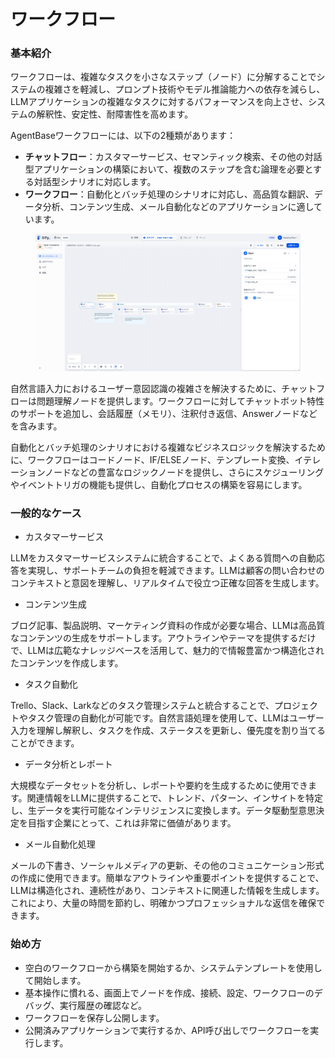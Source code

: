 # ワークフロー

### 基本紹介

ワークフローは、複雑なタスクを小さなステップ（ノード）に分解することでシステムの複雑さを軽減し、プロンプト技術やモデル推論能力への依存を減らし、LLMアプリケーションの複雑なタスクに対するパフォーマンスを向上させ、システムの解釈性、安定性、耐障害性を高めます。

AgentBaseワークフローには、以下の2種類があります：

* **チャットフロー**：カスタマーサービス、セマンティック検索、その他の対話型アプリケーションの構築において、複数のステップを含む論理を必要とする対話型シナリオに対応します。
* **ワークフロー**：自動化とバッチ処理のシナリオに対応し、高品質な翻訳、データ分析、コンテンツ生成、メール自動化などのアプリケーションに適しています。

<figure><img src="../../../img/jp-workflow.png" alt=""><figcaption></figcaption></figure>

自然言語入力におけるユーザー意図認識の複雑さを解決するために、チャットフローは問題理解ノードを提供します。ワークフローに対してチャットボット特性のサポートを追加し、会話履歴（メモリ）、注釈付き返信、Answerノードなどを含みます。

自動化とバッチ処理のシナリオにおける複雑なビジネスロジックを解決するために、ワークフローはコードノード、IF/ELSEノード、テンプレート変換、イテレーションノードなどの豊富なロジックノードを提供し、さらにスケジューリングやイベントトリガの機能も提供し、自動化プロセスの構築を容易にします。

### 一般的なケース

* カスタマーサービス

LLMをカスタマーサービスシステムに統合することで、よくある質問への自動応答を実現し、サポートチームの負担を軽減できます。LLMは顧客の問い合わせのコンテキストと意図を理解し、リアルタイムで役立つ正確な回答を生成します。

* コンテンツ生成

ブログ記事、製品説明、マーケティング資料の作成が必要な場合、LLMは高品質なコンテンツの生成をサポートします。アウトラインやテーマを提供するだけで、LLMは広範なナレッジベースを活用して、魅力的で情報豊富かつ構造化されたコンテンツを作成します。

* タスク自動化

Trello、Slack、Larkなどのタスク管理システムと統合することで、プロジェクトやタスク管理の自動化が可能です。自然言語処理を使用して、LLMはユーザー入力を理解し解釈し、タスクを作成、ステータスを更新し、優先度を割り当てることができます。

* データ分析とレポート

大規模なデータセットを分析し、レポートや要約を生成するために使用できます。関連情報をLLMに提供することで、トレンド、パターン、インサイトを特定し、生データを実行可能なインテリジェンスに変換します。データ駆動型意思決定を目指す企業にとって、これは非常に価値があります。

* メール自動化処理

メールの下書き、ソーシャルメディアの更新、その他のコミュニケーション形式の作成に使用できます。簡単なアウトラインや重要ポイントを提供することで、LLMは構造化され、連続性があり、コンテキストに関連した情報を生成します。これにより、大量の時間を節約し、明確かつプロフェッショナルな返信を確保できます。

### 始め方

* 空白のワークフローから構築を開始するか、システムテンプレートを使用して開始します。
* 基本操作に慣れる、画面上でノードを作成、接続、設定、ワークフローのデバッグ、実行履歴の確認など。
* ワークフローを保存し公開します。
* 公開済みアプリケーションで実行するか、API呼び出しでワークフローを実行します。